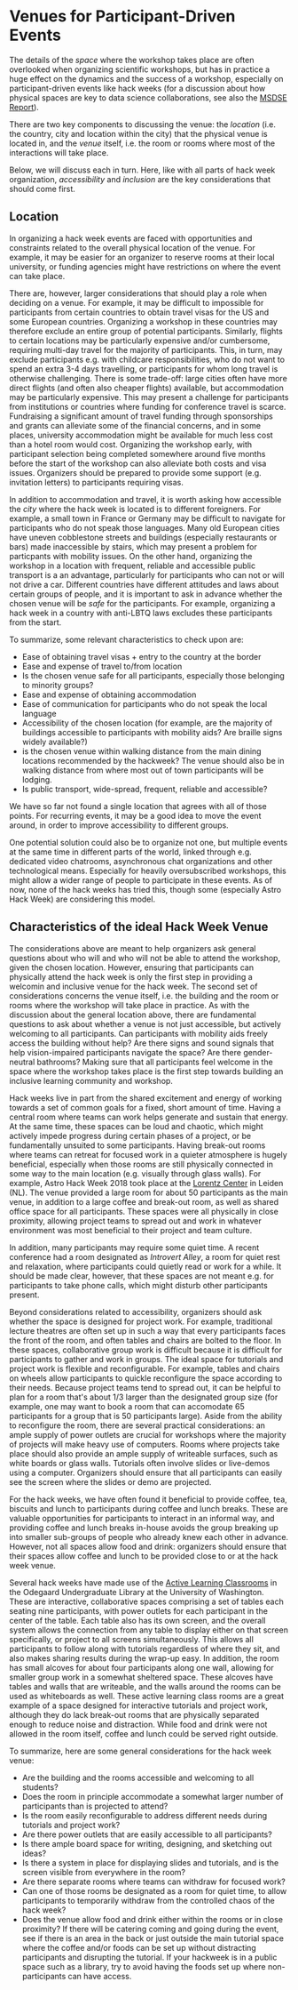 # Venues for Participant-Driven Events

The details of the *space* where the workshop takes place are often overlooked when 
organizing scientific workshops, but has in practice a huge effect on the dynamics and 
the success of a workshop, especially on participant-driven events like hack weeks (for 
a discussion about how physical spaces are key to data science collaborations, see also 
the [MSDSE Report](http://msdse.org/files/Creating_Institutional_Change.pdf)).

There are two key components to discussing the venue: the *location* (i.e. the country, 
city and location within the city) that the physical venue is located in, and the *venue* 
itself, i.e. the room or rooms where most of the interactions will take place.

Below, we will discuss each in turn. Here, like with all parts of hack week organization, 
*accessibility* and *inclusion* are the key considerations that should come first.  

## Location

In organizing a hack week events are faced with opportunities and constraints related to 
the overall physical location of the venue. For example, it may be easier for an organizer 
to reserve rooms at their local university, or funding agencies might have restrictions on 
where the event can take place. 

There are, however, larger considerations that should play a role when deciding on a venue. 
For example, it may be difficult to impossible for participants from certain countries to 
obtain travel visas for the US and some European countries. Organizing a workshop in these 
countries may therefore exclude an entire group of potential participants. Similarly, flights 
to certain locations may be particularly expensive and/or cumbersome, requiring multi-day travel 
for the majority of participants. This, in turn, may exclude participants e.g. with childcare 
responsibilities, who do not want to spend an extra 3-4 days travelling, or participants for 
whom long travel is otherwise challenging. There is some trade-off: large cities often have 
more direct flights (and often also cheaper flights) available, but accommodation may be 
particularly expensive. This may present a challenge for participants from institutions or 
countries where funding for conference travel is scarce.
Fundraising a significant amount of travel funding through sponsorships and grants can alleviate 
some of the financial concerns, and in some places, university accommodation might be available 
for much less cost than a hotel room would cost.
Organizing the workshop early, with participant selection being completed somewhere around five 
months before the start of the workshop can also alleviate both costs and visa issues. Organizers 
should be prepared to provide some support (e.g. invitation letters) to participants requiring 
visas.

In addition to accommodation and travel, it is worth asking how accessible the *city* where the 
hack week is located is to different foreigners. For example, a small town in France or Germany 
may be difficult to navigate for participants who do not speak those languages. Many old European 
cities have uneven cobblestone streets and buildings (especially restaurants or bars) made inaccessible 
by stairs, which may present a problem for particpants with mobility issues.
On the other hand, organizing the workshop in a location with frequent, reliable and accessible 
public transport is a an advantage, particularly for participants who can not or will not drive
a car. 
Different countries have different attitudes and laws about certain groups of people, and it is 
important to ask in advance whether the chosen venue will be *safe* for the participants. 
For example, organizing a hack week in a country with anti-LBTQ laws excludes these participants 
from the start.

To summarize, some relevant characteristics to check upon are:
* Ease of obtaining travel visas + entry to the country at the border
* Ease and expense of travel to/from location
* Is the chosen venue safe for all participants, especially those belonging to minority groups?
* Ease and expense of obtaining accommodation
* Ease of communication for participants who do not speak the local language
* Accessibility of the chosen location (for example, are the majority of buildings accessible to participants with mobility aids? Are braille signs widely available?)
* is the chosen venue within walking distance from the main dining locations recommended by the hackweek? The venue should also be in walking distance from where most out of town participants will be lodging. 
* Is public transport, wide-spread, frequent, reliable and accessible?

We have so far not found a single location that agrees with all of those points. For recurring events, 
it may be a good idea to move the event around, in order to improve accessibility to different groups. 

One potential solution could also be to organize not one, but multiple events at the same time in 
different parts of the world, linked through e.g. dedicated video chatrooms, asynchronous chat organizations 
and other technological means. Especially for heavily oversubscribed workshops, this might allow a wider range 
of people to participate in these events. As of now, none of the hack weeks has tried this, though some 
(especially Astro Hack Week) are considering this model. 
 
## Characteristics of the ideal Hack Week Venue

The considerations above are meant to help organizers ask general questions about who will and who will 
not be able to attend the workshop, given the chosen location. However, ensuring that participants can 
physically attend the hack week is only the first step in providing a welcomin and inclusive venue for 
the hack week. The second set of considerations concerns the venue itself, i.e. the building and the 
room or rooms where the workshop will take place in practice. 
As with the discussion about the general location above, there are fundamental questions to ask about 
whether a venue is not just accessible, but actively welcoming to all participants. Can participants with 
mobility aids freely access the building without help? Are there signs and sound signals that help 
vision-impaired participants navigate the space? Are there gender-neutral bathrooms? 
Making sure that all participants feel welcome in the space where the workshop takes place is the first 
step towards building an inclusive learning community and workshop.  

Hack weeks live in part from the shared excitement and energy of working towards a set of common goals 
for a fixed, short amount of time. Having a central room where teams can work helps generate and sustain 
that energy. At the same time, these spaces can be loud and chaotic, which might actively impede progress 
during certain phases of a project, or be fundamentally unsuited to some participants. Having break-out 
rooms where teams can retreat for focused work in a quieter atmosphere is hugely beneficial, especially 
when those rooms are still physically connected in some way to the main location (e.g. visually through 
glass walls). For example, Astro Hack Week 2018 took place at the [Lorentz Center](https://www.lorentzcenter.nl)
in Leiden (NL). The venue provided a large room for about 50 participants as the main venue, in addition to a 
large coffee and break-out room, as well as shared office space for all participants. These spaces 
were all physically in close proximity, allowing project teams to spread out and work in whatever 
environment was most beneficial to their project and team culture. 

In addition, many participants may require some quiet time. A recent conference had a 
room designated as *Introvert Alley*, a room for quiet rest and relaxation, where participants could 
quietly read or work for a while. It should be made clear, however, that these spaces are not meant e.g. 
for participants to take phone calls, which might disturb other participants present.

Beyond considerations related to accessibility, organizers should ask whether the space is designed for 
project work. For example, traditional lecture theatres are often set up in such a way that every participants 
faces the front of the room, and often tables and chairs are bolted to the floor. In these spaces, collaborative 
group work is difficult because it is difficult for participants to gather and work in groups. 
The ideal space for tutorials and project work is flexible and reconfigurable. For example, tables and chairs 
on wheels allow participants to quickle reconfigure the space according to their needs. Because project teams 
tend to spread out, it can be helpful to plan for a room that's about 1/3 larger than the designated group size
(for example, one may want to book a room that can accomodate 65 participants for a group that is 50 participants 
large). Aside from the ability to reconfigure the room, there are several practical considerations: an ample 
supply of power outlets are crucial for workshops where the majority of projects will make heavy use of 
computers. Rooms where projects take place should also provide an ample supply of writeable surfaces, such 
as white boards or glass walls. Tutorials often involve slides or live-demos using a computer. Organizers 
should ensure that all participants can easily see the screen where the slides or demo are projected. 

For the hack weeks, we have often found it beneficial to provide coffee, tea, biscuits and lunch to 
participants during coffee and lunch breaks. These are valuable opportunities for participants to interact 
in an informal way, and providing coffee and lunch breaks in-house avoids the group breaking up into 
smaller sub-groups of people who already knew each other in advance. However, not all spaces allow food and 
drink: organizers should ensure that their spaces allow coffee and lunch to be provided close to or at the 
hack week venue.

Several hack weeks have made use of the [Active Learning Classrooms](https://www.lib.washington.edu/ougl/learning-spaces/active-learning-classrooms) in the Odegaard Undergraduate Library 
at the University of Washington. These are interactive, collaborative spaces comprising a set of tables 
each seating nine participants, with power outlets for each participant in the center of the table. 
Each table also has its own screen, and the overall system allows the connection from any table to 
display either on that screen specifically, or project to all screens simultaneously. This allows 
all participants to follow along with tutorials regardless of where they sit, and also makes sharing 
results during the wrap-up easy. In addition, the room has small alcoves for about four participants 
along one wall, allowing for smaller group work in a somewhat sheltered space. These alcoves have tables 
and walls that are writeable, and the walls around the rooms can be used as whiteboards as well. 
These active learning class rooms are a great example of a space designed for interactive tutorials 
and project work, although they do lack break-out rooms that are physically separated enough to reduce 
noise and distraction. While food and drink were not allowed in the room itself, coffee and lunch could 
be served right outside.

To summarize, here are some general considerations for the hack week venue:
* Are the building and the rooms accessible and welcoming to all students? 
* Does the room in principle accommodate a somewhat larger number of participants than is projected to attend?
* Is the room easily reconfigurable to address different needs during tutorials and project work?
* Are there power outlets that are easily accessible to all participants?
* Is there ample board space for writing, designing, and sketching out ideas?
* Is there a system in place for displaying slides and tutorials, and is the screen visible from everywhere in the room?
* Are there separate rooms where teams can withdraw for focused work? 
* Can one of those rooms be designated as a room for quiet time, to allow participants to temporarily withdraw from the controlled chaos of the hack week?
* Does the venue allow food and drink either within the rooms or in close proximity? If there will be catering coming and going during the event, see if there is an area in the back or just outside the main tutorial space where the coffee and/or foods can be set up without distracting participants and disrupting the tutorial. If your hackweek is in a public space such as a library, try to avoid having the foods set up where non-participants can have access.   






